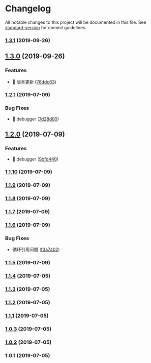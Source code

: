 # Changelog

All notable changes to this project will be documented in this file. See [standard-version](https://github.com/conventional-changelog/standard-version) for commit guidelines.

### [1.3.1](https://10.0.3.254///compare/v1.3.0...v1.3.1) (2019-09-26)



## [1.3.0](https://10.0.3.254///compare/v1.2.1...v1.3.0) (2019-09-26)


### Features

* 🎸 版本更新 ([76ddc63](https://10.0.3.254///commit/76ddc63))



### [1.2.1](https://10.0.3.254///compare/v1.2.0...v1.2.1) (2019-07-09)


### Bug Fixes

* 🐛 debugger ([7d28d00](https://10.0.3.254///commit/7d28d00))



## [1.2.0](https://10.0.3.254///compare/v1.1.10...v1.2.0) (2019-07-09)


### Features

* 🎸 debugger ([9bfd440](https://10.0.3.254///commit/9bfd440))



### [1.1.10](https://10.0.3.254///compare/v1.1.9...v1.1.10) (2019-07-09)



### [1.1.9](https://10.0.3.254///compare/v1.1.8...v1.1.9) (2019-07-09)



### [1.1.8](https://10.0.3.254///compare/v1.1.7...v1.1.8) (2019-07-09)



### [1.1.7](https://10.0.3.254///compare/v1.1.6...v1.1.7) (2019-07-09)



### [1.1.6](https://10.0.3.254///compare/v1.1.5...v1.1.6) (2019-07-09)


### Bug Fixes

* 循环引用问题 ([f3a7402](https://10.0.3.254///commit/f3a7402))



### [1.1.5](https://10.0.3.254///compare/v1.1.4...v1.1.5) (2019-07-09)



### [1.1.4](https://10.0.3.254///compare/v1.1.3...v1.1.4) (2019-07-05)



### [1.1.3](https://10.0.3.254///compare/v1.1.2...v1.1.3) (2019-07-05)



### [1.1.2](https://10.0.3.254///compare/v1.1.1...v1.1.2) (2019-07-05)



### [1.1.1](https://10.0.3.254///compare/v1.0.3...v1.1.1) (2019-07-05)



### [1.0.3](https://10.0.3.254///compare/v1.0.2...v1.0.3) (2019-07-05)



### [1.0.2](https://10.0.3.254///compare/v1.0.1...v1.0.2) (2019-07-05)



### 1.0.1 (2019-07-05)
